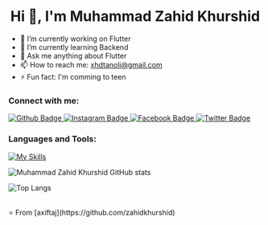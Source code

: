  <h1 align="center">Hi 👋, I'm Muhammad Zahid Khurshid</h1>

- 🔭 I’m currently working on Flutter
- 🌱 I’m currently learning Backend
- 💬 Ask me anything about Flutter 
- 📫 How to reach me: xhdtanoli@gmail.com
- ⚡ Fun fact: I'm comming to teen
  
### Connect with me:
<div id="badges">
  <a href="https://github.com/zahidkhurshid">
    <img src="https://img.shields.io/badge/Github-white?style=for-the-badge&logo=Github&logoColor=black" alt="Github Badge"/>
  </a>
   <a href="https://www.instagram.com/xhd_tanoli">
    <img src="https://img.shields.io/badge/Instagram-purple?style=for-the-badge&logo=instagram&logoColor=white" alt="Instagram Badge"/>
  </a>
   <a href="https://fb.com/zahid.tanoli.31">
    <img src="https://img.shields.io/badge/Facebook-blue?style=for-the-badge&logo=facebook&logoColor=white" alt="Facebook Badge"/>
  </a>
   <a href="https://twitter.com/meeeeee">
    <img src="https://img.shields.io/badge/Twitter-blue?style=for-the-badge&logo=twitter&logoColor=white" alt="Twitter Badge"/>
  </a>
</div>

### Languages and Tools:
[![My Skills](https://skillicons.dev/icons?i=flutter,dart,firebase,github,git,postman,figma)](https://skillicons.dev)

![Muhammad Zahid Khurshid GitHub stats](https://github-readme-stats.vercel.app/api?username=zahidkhurshid&show_icons=true&theme=dark)

![Top Langs](https://github-readme-stats.vercel.app/api/top-langs/?username=zahidkhurshid&theme=dark)


<br>
⭐️ From [axiftaj](https://github.com/zahidkhurshid)

